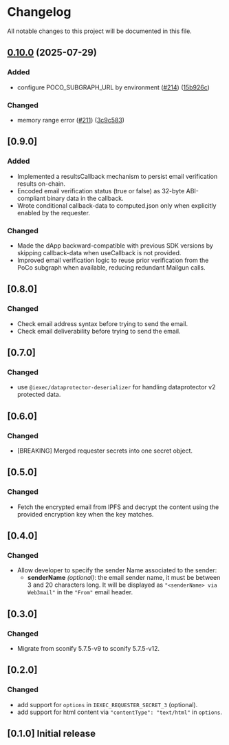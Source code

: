 # Changelog

All notable changes to this project will be documented in this file.

## [0.10.0](https://github.com/iExecBlockchainComputing/web3mail-sdk/compare/dapp-v0.9.0...dapp-v0.10.0) (2025-07-29)


### Added

* configure POCO_SUBGRAPH_URL by environment ([#214](https://github.com/iExecBlockchainComputing/web3mail-sdk/issues/214)) ([15b926c](https://github.com/iExecBlockchainComputing/web3mail-sdk/commit/15b926ca6acc4a959e62cd6ba9827b8fc5f9f694))


### Changed

* memory range error ([#211](https://github.com/iExecBlockchainComputing/web3mail-sdk/issues/211)) ([3c9c583](https://github.com/iExecBlockchainComputing/web3mail-sdk/commit/3c9c5839f9021643edb27708a6a0f8500d44f38e))

## [0.9.0]

### Added

- Implemented a resultsCallback mechanism to persist email verification results on-chain.
- Encoded email verification status (true or false) as 32-byte ABI-compliant binary data in the callback.
- Wrote conditional callback-data to computed.json only when explicitly enabled by the requester.

### Changed

- Made the dApp backward-compatible with previous SDK versions by skipping callback-data when useCallback is not provided.
- Improved email verification logic to reuse prior verification from the PoCo subgraph when available, reducing redundant Mailgun calls.

## [0.8.0]

### Changed

- Check email address syntax before trying to send the email.
- Check email deliverability before trying to send the email.

## [0.7.0]

### Changed

- use `@iexec/dataprotector-deserializer` for handling dataprotector v2 protected data.

## [0.6.0]

### Changed

- [BREAKING] Merged requester secrets into one secret object.

## [0.5.0]

### Changed

- Fetch the encrypted email from IPFS and decrypt the content using the provided encryption key when the key matches.

## [0.4.0]

### Changed

- Allow developer to specify the sender Name associated to the sender:
  - **senderName** _(optional)_: the email sender name, it must be between 3 and 20 characters long. It will be displayed as `"<senderName> via Web3mail"` in the `"From"` email header.

## [0.3.0]

### Changed

- Migrate from sconify 5.7.5-v9 to sconify 5.7.5-v12.

## [0.2.0]

### Changed

- add support for `options` in `IEXEC_REQUESTER_SECRET_3` (optional).
- add support for html content via `"contentType": "text/html"` in `options`.

## [0.1.0] Initial release
